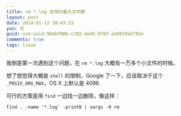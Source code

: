 ```yaml
---
title: rm *.log 支持的最大文件数
layout: post
date: 2014-01-12 10:43:23
yun: 文
guid: urn:uuid:964bf80b-c102-4ed5-878f-2e8919a5792e
comments: true
tags: linux
---
```


我倒是第一次遇到这个问题，在 `rm *.log` 大概有一万多个小文件的时候。

想了想觉得大概是 `shell` 的限制，Google 了一下，应该取决于这个 `_POSIX_ARG_MAX`，OS X 上默认是 4096.

可行的方案是用 `find` 一边找一边删除，像这样：

	find . -name '*.log' -print0 | xargs -0 rm
	


